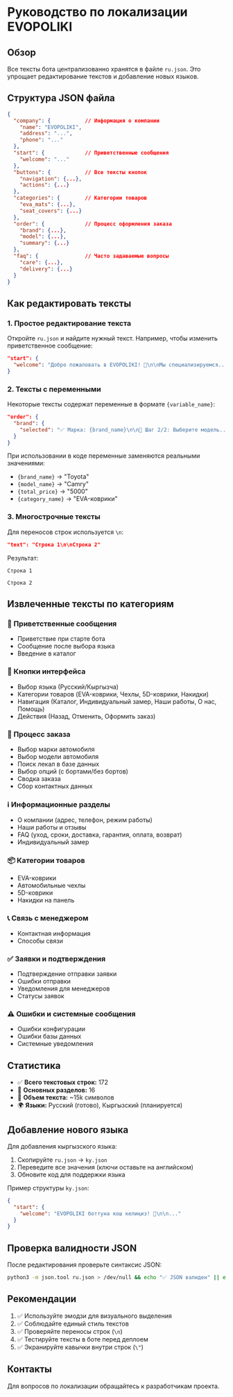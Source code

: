 # Руководство по локализации EVOPOLIKI

## Обзор

Все тексты бота централизованно хранятся в файле `ru.json`. Это упрощает редактирование текстов и добавление новых языков.

## Структура JSON файла

```json
{
  "company": {           // Информация о компании
    "name": "EVOPOLIKI",
    "address": "...",
    "phone": "..."
  },
  "start": {             // Приветственные сообщения
    "welcome": "..."
  },
  "buttons": {           // Все тексты кнопок
    "navigation": {...},
    "actions": {...}
  },
  "categories": {        // Категории товаров
    "eva_mats": {...},
    "seat_covers": {...}
  },
  "order": {             // Процесс оформления заказа
    "brand": {...},
    "model": {...},
    "summary": {...}
  },
  "faq": {               // Часто задаваемые вопросы
    "care": {...},
    "delivery": {...}
  }
}
```

## Как редактировать тексты

### 1. Простое редактирование текста

Откройте `ru.json` и найдите нужный текст. Например, чтобы изменить приветственное сообщение:

```json
"start": {
  "welcome": "Добро пожаловать в EVOPOLIKI! 🚗\n\nМы специализируемся..."
}
```

### 2. Тексты с переменными

Некоторые тексты содержат переменные в формате `{variable_name}`:

```json
"order": {
  "brand": {
    "selected": "✅ Марка: {brand_name}\n\n📝 Шаг 2/2: Выберите модель..."
  }
}
```

При использовании в коде переменные заменяются реальными значениями:
- `{brand_name}` → "Toyota"
- `{model_name}` → "Camry"
- `{total_price}` → "5000"
- `{category_name}` → "EVA-коврики"

### 3. Многострочные тексты

Для переносов строк используется `\n`:

```json
"text": "Строка 1\n\nСтрока 2"
```

Результат:
```
Строка 1

Строка 2
```

## Извлеченные тексты по категориям

### 📱 Приветственные сообщения
- Приветствие при старте бота
- Сообщение после выбора языка
- Введение в каталог

### 🔘 Кнопки интерфейса
- Выбор языка (Русский/Кыргызча)
- Категории товаров (EVA-коврики, Чехлы, 5D-коврики, Накидки)
- Навигация (Каталог, Индивидуальный замер, Наши работы, О нас, Помощь)
- Действия (Назад, Отменить, Оформить заказ)

### 🚗 Процесс заказа
- Выбор марки автомобиля
- Выбор модели автомобиля
- Поиск лекал в базе данных
- Выбор опций (с бортами/без бортов)
- Сводка заказа
- Сбор контактных данных

### ℹ️ Информационные разделы
- О компании (адрес, телефон, режим работы)
- Наши работы и отзывы
- FAQ (уход, сроки, доставка, гарантия, оплата, возврат)
- Индивидуальный замер

### 📦 Категории товаров
- EVA-коврики
- Автомобильные чехлы
- 5D-коврики
- Накидки на панель

### 📞 Связь с менеджером
- Контактная информация
- Способы связи

### ✅ Заявки и подтверждения
- Подтверждение отправки заявки
- Ошибки отправки
- Уведомления для менеджеров
- Статусы заявок

### ⚠️ Ошибки и системные сообщения
- Ошибки конфигурации
- Ошибки базы данных
- Системные уведомления

## Статистика

- ✅ **Всего текстовых строк:** 172
- 📝 **Основных разделов:** 16
- 💬 **Объем текста:** ~15k символов
- 🌍 **Языки:** Русский (готово), Кыргызский (планируется)

## Добавление нового языка

Для добавления кыргызского языка:

1. Скопируйте `ru.json` → `ky.json`
2. Переведите все значения (ключи оставьте на английском)
3. Обновите код для поддержки языка

Пример структуры `ky.json`:
```json
{
  "start": {
    "welcome": "EVOPOLIKI боттуна кош келиңиз! 🚗\n\n..."
  }
}
```

## Проверка валидности JSON

После редактирования проверьте синтаксис JSON:

```bash
python3 -m json.tool ru.json > /dev/null && echo "✅ JSON валиден" || echo "❌ Ошибка в JSON"
```

## Рекомендации

1. ✅ Используйте эмодзи для визуального выделения
2. ✅ Соблюдайте единый стиль текстов
3. ✅ Проверяйте переносы строк (`\n`)
4. ✅ Тестируйте тексты в боте перед деплоем
5. ✅ Экранируйте кавычки внутри строк (`\"`)

## Контакты

Для вопросов по локализации обращайтесь к разработчикам проекта.
